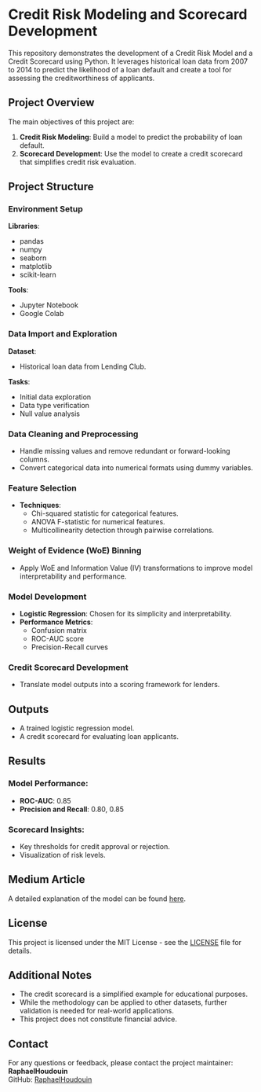 # Credit Risk Modeling and Scorecard Development

This repository demonstrates the development of a Credit Risk Model and a Credit Scorecard using Python. It leverages historical loan data from 2007 to 2014 to predict the likelihood of a loan default and create a tool for assessing the creditworthiness of applicants.

## Project Overview

The main objectives of this project are:

1. **Credit Risk Modeling**: Build a model to predict the probability of loan default.
2. **Scorecard Development**: Use the model to create a credit scorecard that simplifies credit risk evaluation.

## Project Structure

### Environment Setup

**Libraries**: 
- pandas
- numpy
- seaborn
- matplotlib
- scikit-learn

**Tools**:
- Jupyter Notebook
- Google Colab

### Data Import and Exploration

**Dataset**: 
- Historical loan data from Lending Club.

**Tasks**: 
- Initial data exploration
- Data type verification
- Null value analysis

### Data Cleaning and Preprocessing

- Handle missing values and remove redundant or forward-looking columns.
- Convert categorical data into numerical formats using dummy variables.

### Feature Selection

- **Techniques**: 
  - Chi-squared statistic for categorical features.
  - ANOVA F-statistic for numerical features.
  - Multicollinearity detection through pairwise correlations.

### Weight of Evidence (WoE) Binning

- Apply WoE and Information Value (IV) transformations to improve model interpretability and performance.

### Model Development

- **Logistic Regression**: Chosen for its simplicity and interpretability.
- **Performance Metrics**: 
  - Confusion matrix
  - ROC-AUC score
  - Precision-Recall curves

### Credit Scorecard Development

- Translate model outputs into a scoring framework for lenders.

## Outputs

- A trained logistic regression model.
- A credit scorecard for evaluating loan applicants.

## Results

### Model Performance:

- **ROC-AUC**: 0.85
- **Precision and Recall**: 0.80, 0.85

### Scorecard Insights:

- Key thresholds for credit approval or rejection.
- Visualization of risk levels.

## Medium Article

A detailed explanation of the model can be found [here](https://towardsdatascience.com/how-to-develop-a-credit-risk-model-and-scorecard-91335fc01f03?source=friends_link&sk=473eece07f71357852e91e3aa650294f).

## License

This project is licensed under the MIT License - see the [LICENSE](LICENSE) file for details.

## Additional Notes

- The credit scorecard is a simplified example for educational purposes.
- While the methodology can be applied to other datasets, further validation is needed for real-world applications.
- This project does not constitute financial advice.

## Contact

For any questions or feedback, please contact the project maintainer: **RaphaelHoudouin**  
GitHub: [RaphaelHoudouin](https://github.com/RaphaelHoudouin)

